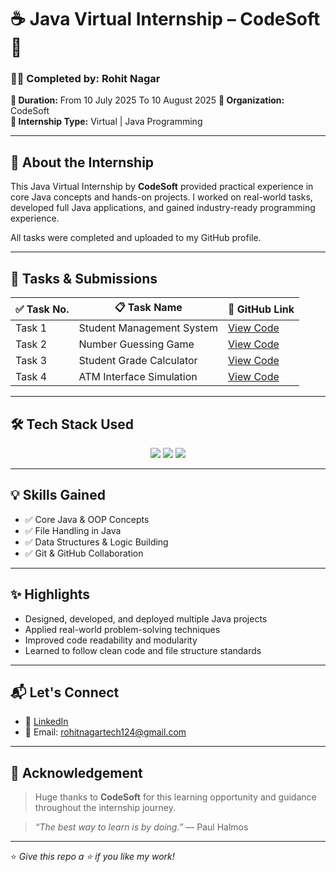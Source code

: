 # ☕ Java Virtual Internship – CodeSoft 🚀

### 🧑‍💻 Completed by: **Rohit Nagar**  
**📅 Duration:** From 10 July 2025 To 10 August 2025
**🏢 Organization:** CodeSoft  
**📂 Internship Type:** Virtual | Java Programming

---

## 📌 About the Internship

This Java Virtual Internship by **CodeSoft** provided practical experience in core Java concepts and hands-on projects. I worked on real-world tasks, developed full Java applications, and gained industry-ready programming experience.

All tasks were completed and uploaded to my GitHub profile.

---

## 📁 Tasks & Submissions

| ✅ Task No. | 📋 Task Name               | 🔗 GitHub Link |
|------------|----------------------------|----------------|
| Task 1     | Student Management System  | [View Code](https://github.com/rohitnagartech/CodeSoft/blob/main/StudentManagementSystem.java) |
| Task 2     | Number Guessing Game       | [View Code](https://github.com/rohitnagartech/CodeSoft/blob/main/NumberGame.java) |
| Task 3     | Student Grade Calculator   | [View Code](https://github.com/rohitnagartech/CodeSoft/blob/main/StudentGradeCalculator.java) |
| Task 4     | ATM Interface Simulation   | [View Code](https://github.com/rohitnagartech/CodeSoft/blob/main/ATMInterface.java) |

---

## 🛠️ Tech Stack Used

<p align="center">
  <img src="https://img.shields.io/badge/Java-ED8B00?style=for-the-badge&logo=java&logoColor=white" />
  <img src="https://img.shields.io/badge/OOP-%231572B6.svg?style=for-the-badge&logoColor=white" />
  <img src="https://img.shields.io/badge/Intellij IDEA-24a6c4?style=for-the-badge&logo=java&logoColor=white" />
</p>

---

## 💡 Skills Gained

- ✅ Core Java & OOP Concepts 
- ✅ File Handling in Java  
- ✅ Data Structures & Logic Building   
- ✅ Git & GitHub Collaboration

---

## ✨ Highlights

- Designed, developed, and deployed multiple Java projects  
- Applied real-world problem-solving techniques  
- Improved code readability and modularity  
- Learned to follow clean code and file structure standards

---

## 📬 Let's Connect

- 🔗 [LinkedIn](https://www.linkedin.com/in/rohitnagartech/)
- 📧 Email: rohitnagartech124@gmail.com

---

## 🙏 Acknowledgement

> Huge thanks to **CodeSoft** for this learning opportunity and guidance throughout the internship journey.

> _“The best way to learn is by doing.”_ — Paul Halmos

---

⭐ _Give this repo a ⭐ if you like my work!_
